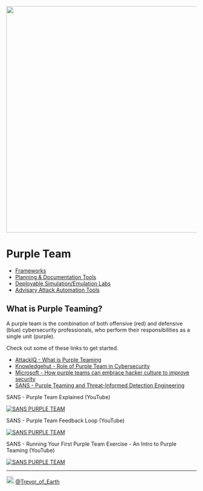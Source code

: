<img src="https://cdn.hackernoon.com/images/xwRTMTtsfYNZdN4zVqQuYZcuZrs1-2b136dx.png" width="600px">
  
# Purple Team  
- [Frameworks](/purple_team/pt_frameworks.md)  
- [Planning & Documentation Tools](/purple_team/pt_plan_document.md)  
- [Deployable Simulation/Emulation Labs](/purple_team/pt_simulation_emulation_labs.md)  
- [Advisary Attack Automation Tools](/purple_team/pt_automation.md)  

  
  
## What is Purple Teaming?
A purple team is the combination of both offensive (red) and defensive (blue) cybersecurity professionals, who perform their responsibilities as a single unit (purple).  
  
Check out some of these links to get started.  
  
- [AttackIQ - What is Purple Teaming](https://www.attackiq.com/glossary/purple-teaming/)  
- [Knowledgehut - Role of Purple Team in Cybersecurity](https://www.knowledgehut.com/blog/security/purple-teaming)  
- [Microsoft - How purple teams can embrace hacker culture to improve security](https://www.microsoft.com/en-us/security/blog/2021/06/10/how-purple-teams-can-embrace-hacker-culture-to-improve-security/)  
- [SANS - Purple Teaming and Threat-Informed Detection Engineering](https://www.sans.org/blog/purple-teaming-threat-informed-detection-engineering/)  
  
SANS - Purple Team Explained (YouTube)  
<div align="left">
  <a href="https://www.youtube.com/watch?v=6s-G7u0w-wc"><img src="https://img.youtube.com/vi/6s-G7u0w-wc/0.jpg" alt="SANS PURPLE TEAM"></a>
</div>  
  
SANS - Purple Team Feedback Loop (YouTube)  
<div align="left">
  <a href="https://www.youtube.com/watch?v=44PjdBd6e88"><img src="https://img.youtube.com/vi/44PjdBd6e88/0.jpg" alt="SANS PURPLE TEAM"></a>
</div>  
  
SANS - Running Your First Purple Team Exercise - An Intro to Purple Teaming (YouTube)  
<div align="left">
  <a href="https://www.youtube.com/watch?v=XFsUsVEDZI4"><img src="https://img.youtube.com/vi/XFsUsVEDZI4/0.jpg" alt="SANS PURPLE TEAM"></a>
</div>  
  
----  
<img src="https://cdn.cdnlogo.com/logos/t/48/twitter.png" width="20px"> [@Trevor_of_Earth](https://twitter.com/Trevor_of_Earth)
